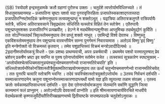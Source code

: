 

  
(SB) 1त्रयोदशे इन्द्रस्तुन्नामके क्रतौ ग्रहाणां पुरोरुच उक्ताः । चतुर्दशे त्वप्तोर्यामविधिरुच्यते । तं विधातुमाख्यानमाह – प्रजापतिना सृष्टाः पशवो यदा पुनरावृत्तिरहिताः प्रजापतेस्सकाशाद्गतास्तदा प्रजापतिरग्निष्टोमादिकं क्रमेणानुष्ठाय तत्यपशून्प्राप्तुं न शक्तोऽभूत् । यद्रात्रिया अतिरात्रक्रतुगतै रात्रिपर्यायैः स्तोत्रैः, संधिना अतिरात्रावसाने त्रिवृद्रथंतरः संधिरिति यत्स्तोत्रं विहितं तेन स्तोत्रेण । एतैरुपायैः पशून्प्राप्तुमशक्तः प्रजापतिरग्निं प्रत्यब्रवीत् । हेऽग्ने मे मदर्थमिमान्पशूनीप्सा आप्तुमिच्छ तदर्थमुद्योगं कुर्विति । ततः सोऽग्निस्तदर्थं त्रिवृत्स्तोममनुष्ठाय तेन प्राप्तुं शक्तो नाभूत् । एवमिन्द्रो विश्वे देवाश्च । विष्णुस्तु एकविंशस्तोममनुष्ठाय तेन पशून्प्राप्य वारवन्तीयेन साम्ना पुनर्गमनं निवारयामास । अतोऽयं विष्णुः'इदं विष्णुः' इति मन्त्रेणोक्तो यो विक्रमस्तं कृतवान् । तमेव पशुप्राप्तिरूपं विक्रमं मन्त्रोऽवादीदित्यर्थः ॥
2इदानीमप्तोर्यामकत्रुं विधत्ते - एकः प्रशब्दः प्राथम्यवाची, अपरः प्रकर्षवाची । प्रथममेव पशवो यस्मात्पुरुषात् प्रेव भ्रंशेरन् प्रकर्षेण भ्रष्टा इव यवन्ति स पुरुष एतेनाप्तोर्यामेण स्तोमेन यजेत । तत्स्वरूपं सूत्रकारेण स्पष्टमुक्तम् - 'अप्तोर्यामश्चेत्संधिचमसानुन्नयंश्चतुर्भ्यश्चमसगणेभ्यो राजानमतिरेचयति' इति । संधिस्तोत्रपर्यन्तैरेकोनत्रिंशत्स्तौत्रैर्युक्तमतिरात्रप्रयोगमनुष्ठाय तत ऊर्ध्वं चतुर्भ्यश्चमसगणेभ्यो राजानमतिरेचयेत् । ततः पुनरपि चत्वारि स्तोत्राणि भवन्ति । तदेवं त्रयस्त्रिंशत्स्तोत्रयुक्तोऽप्तोर्यामः ॥
3तस्य निर्वचनं दर्शयति - यस्मात्कारणादनेन क्रतुना पशूनाप्नोत्तस्मात्कारणादाप्त्यर्थो यामो यज्ञ इति व्युत्पत्त्या तन्नाम संपन्नम् । एतस्य क्रतोः सर्वकामप्राप्तिसाधनत्वं दर्शयति - पुरा देवा एतेनाप्तोर्यामक्रतुना जेतव्यानि सर्वाणि युद्धानि जित्वा काम्यमानं फलं प्राप्नुवन् । अतोऽन्योऽपि देववत्सर्वं प्राप्नोति ॥
इति श्रीमत्सायणाचार्यविरचिते माधवीये वेदार्थप्रकाशे कृष्णयजुर्वेदीयतैत्तिरीयब्राह्मणभाष्ये द्वितीयाष्टके सप्तमप्रपाठके चतुर्दशोऽनुवाकः ॥  
